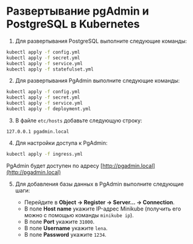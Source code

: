 # Развертывание pgAdmin и PostgreSQL в Kubernetes

1. Для развертывания PostgreSQL выполните следующие команды:

```bash
kubectl apply -f config.yml
kubectl apply -f secret.yml
kubectl apply -f service.yml
kubectl apply -f statefulset.yml
```

2. Для развертывания PgAdmin выполните следующие команды:

```bash
kubectl apply -f config.yml
kubectl apply -f secret.yml
kubectl apply -f service.yml
kubectl apply -f deployment.yml
```

3. В файле `etc/hosts` добавьте следующую строку:
```text
127.0.0.1 pgadmin.local
```

4. Для настройки доступа к PgAdmin:

```bash
kubectl apply -f ingress.yml
```
PgAdmin будет доступен по адресу [http://pgadmin.local](http://pgadmin.local)

5. Для добавления базы данных в PgAdmin выполните следующие шаги:

   - Перейдите в **Object -> Register -> Server... -> Connection**.
   - В поле **Host name** укажите IP-адрес Minikube (получить его можно с помощью команды `minikube ip`).
   - В поле **Port** укажите `31000`.
   - В поле **Username** укажите `lena`.
   - В поле **Password** укажите `1234`.
